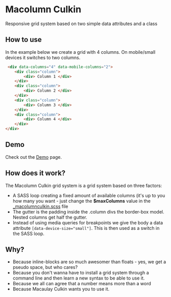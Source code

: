 # Macolumn Culkin
Responsive grid system based on two simple data attributes and a class



## How to use
In the example below we create a grid with 4 columns. On mobile/small devices it switches to two columns.

```html
 <div data-columns="4" data-mobile-columns="2">
	<div class="column">
		<div> Column 1 </div>
	</div>
	<div class="column">
		<div> Column 2 </div>
	</div>
	<div class="column">
		<div> Column 3 </div>
	</div>
	<div class="column">
		<div> Column 4 </div>
	</div>
</div>
```



## Demo
Check out the [Demo](http://macolumnculkin.azurewebsites.net/) page.<br>


##  How does it work?
The Macolumn Culkin grid system is a grid system based on three factors: <br>
* A SASS loop creating a fixed amount of available columns (it's up to you how many you want - just change the **$maxColumns** value in the [_macolumnculkin.scss](https://github.com/eplehans/macolumculkin/blob/master/style/extensions/_macolumnculkin.scss) file<br>
* The gutter is the padding inside the .column divs the border-box model. Nested columns get half the gutter.<br>
* Instead of using media queries for breakpoints we give the body a data attribute ```[data-device-size="small"]```. This is then used as a switch in the SASS loop.<br>


## Why?
* Because inline-blocks are so much awesomer than floats - yes, we get a pseudo space, but who cares? <br>
* Because you don't wanna have to install a grid system through a command line and then learn a new syntax to be able to use it. <br>
* Because we all can agree that a number means more than a word <br>
* Because Macaulay Culkin wants you to use it. <br>